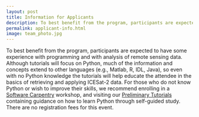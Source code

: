 ```yaml
---
layout: post
title: Information for Applicants
description: To best benefit from the program, participants are expected to have some experience with programming and with analysis of remote sensing data. Although tutorials will focus on Python, much of the information and concepts extend to other languages (e.g., Matlab, R, IDL, Java), so even with no Python knowledge the tutorials will help educate the attendee in the basics of retrieving and applying ICESat-2 data. For those who do not know Python or wish to improve their skills, we recommend enrolling in a <a href="https://software-carpentry.org/">Software Carpentry</a> workshop, and visiting our <a href="https://icesat-2hackweek.github.io/preliminary/">Preliminary Tutorials</a> containing guidance on how to learn Python through self-guided study. There are no registration fees for this event.
permalink: applicant-info.html
image: team_photo.jpg
---
```

To best benefit from the program, participants are expected to have some experience with programming and with analysis of remote sensing data. Although tutorials will focus on Python, much of the information and concepts extend to other languages (e.g., Matlab, R, IDL, Java), so even with no Python knowledge the tutorials will help educate the attendee in the basics of retrieving and applying ICESat-2 data. For those who do not know Python or wish to improve their skills, we recommend enrolling in a <a href="https://software-carpentry.org/">Software Carpentry</a> workshop, and visiting our <a href="https://icesat-2hackweek.github.io/preliminary/">Preliminary Tutorials</a> containing guidance on how to learn Python through self-guided study. There are no registration fees for this event.



